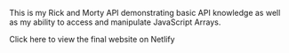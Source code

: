This is my Rick and Morty API demonstrating basic API knowledge as well as my ability to access and manipulate JavaScript Arrays.

Click here to view the final website on Netlify